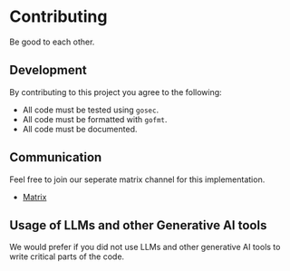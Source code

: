 # Contributing

Be good to each other.

## Development

By contributing to this project you agree to the following:

- All code must be tested using `gosec`.
- All code must be formatted with `gofmt`.
- All code must be documented.

## Communication

Feel free to join our seperate matrix channel for this implementation.

- [Matrix](https://matrix.to/#/#reticulum-go-dev:matrix.org)

## Usage of LLMs and other Generative AI tools

We would prefer if you did not use LLMs and other generative AI tools to write critical parts of the code.